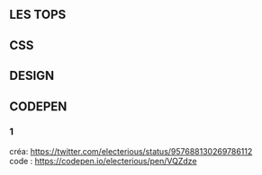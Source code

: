 ## LES TOPS

## CSS

## DESIGN

## CODEPEN
### 1
créa: https://twitter.com/electerious/status/957688130269786112  
code : https://codepen.io/electerious/pen/VQZdze
